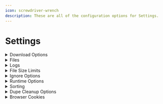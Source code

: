 ```yaml
---
icon: screwdriver-wrench
description: These are all of the configuration options for Settings.
---
```


# Settings

<details>

<summary>Download Options</summary>

### block\_download\_sub\_folders

When this is set to `true`, downloads that would be in a folder structure like:

`Downloads/folderA/folderB/folderC/image.jpg`

will be changed to:

`Downloads/folderA/image.jpg`

***

### disable\_download\_attempts

By default the program will retry a download 10 times. You can customize this, or set this to `true` (or selected) to disable it and retry links until they complete.

However, to make sure the program will not run endlessly, there are certain situations where a file will never be retried, like if the program receives a 404 HTTP status, meaning the link is dead.

***

* disable\_file\_timestamps

By default the program will do it's absolute best to try and find when a file was uploaded. It'll then set the last modified/last accessed/created times on the file to match.

Setting this to `true` (or selecting it) will disable this function, and those times will be the time they were downloaded.

***

* include\_album\_id\_in\_folder\_name

Setting this to `true` (or selecting it) will include the album ID (random alphanumeric string) of the album in the download folder name.

***

* include\_thread\_id\_in\_folder\_name

Setting this to `true` (or selecting it) will include the thread ID (random alphanumeric string) of the album in the download folder name.

***

* remove\_domains\_from\_folder\_names

Setting this to `true` will remove the "(DOMAIN)" portion of folder names on new downloads.

***

* remove\_generated\_id\_from\_filenames

Setting this to `true` (or selecting it) will remove the alphanumeric ID added to the end of filenames on some websites (ex. Bunkrr).

Multipart archives filenames will be fixed so they have the proper pattern of their format.

Supported formats: `.rar` `.7z` `.tar` `.gz` `.bz2` `.zip`

***

* scrape\_single\_forum\_post

Setting this to `true` will result in only a single forum post being scraped on the given link.

***

* separate\_posts

Setting this to `true` (or selecting it) will separate content from forum posts into separate folders.

***

* skip\_download\_mark\_complete

Setting this to `true` (or selecting it) will skip downloading files and mark them as downloaded in the database.

***

* skip\_referer\_seen\_before

Setting this to `true` (or selecting it) will skip downloading files from any referer that have been scraped before. The file (s) will always be skipped regardless of whether the referer was successfully scraped or not

***

* maximum\_number\_of\_children

Limit the number of items to scrape using a tuple of up to 4 positions. Each position defines the maximum number of sub-items (`children_limit`) an specific type of `scrape_item` will have:

```
1. Max number of children from a FORUM URL
2. Max number of children from a FORUM POST
3. Max number of children from a FILE HOST PROFILE
4. Max number of children from a FILE HOST ALBUM
```

Using `0` on any position means no `children_limit` for that type of `scrape_item`. Any tailing value not supplied is assumed as `0`

Examples:

```
Limit FORUM scrape to 15 posts max, grab all links and media within those posts, but only scrape a maximun of 10 items from each link in a post:

    --maximum-number-of-children 15 0 10


Only grab the first link from each post in a forum, but that link will have no children_limit:

    --maximum-number-of-children 0 1


Only grab the first POST/ALBUM from a FILE_HOST_PROFILE

    --maximum-number-of-children 0 0 1


No FORUM limit, no FORUM_POST limit, no FILE_HOST_PROFILE limit, maximum of 20 items from any FILE_HOST_ALBUM:

    --maximum-number-of-children 0 0 0 20
```

</details>

<details>

<summary>Files</summary>

* input\_file

The path to the `URLs.txt` file you want to use for the config.

***

* download\_folder

The path to the location you want Cyberdrop-DL to download files to.

</details>

<details>

<summary>Logs</summary>

* log\_folder

The path to the location you want Cyberdrop-DL to store logs in.

***

* main\_log\_filename

What you want Cyberdrop-DL to call the main log file.

***

* last\_forum\_post\_filename

What you want Cyberdrop-DL to call the forum-post log file.

Cyberdrop-DL will store the link to the last forum posts it scraped from a given forum thread in this file.

***

* unsupported\_urls\_filename

What you want Cyberdrop-DL to call the unsupported log file.

Cyberdrop-DL will output links it can't download to this file.

***

* download\_error\_urls\_filename

What you want Cyberdrop-DL to call the download error log.

Cyberdrop-DL will output the links it fails to download, and the reason in CSV format.

***

* scrape\_error\_urls\_filename

What you want Cyberdrop-DL to call the scrape error log.

Cyberdrop-DL will output the links it fails to scrape, and the reason in CSV format.

***

* discord\_webhook\_url

The URL of the Discord webhook that you want to send download stats to. You can add the optional tag `attach_logs=` as a prefix to include a copy of the main log as an attachment.

Ex: `attach_logs=https://discord.com/api/webhooks/webhook_id/webhook_token`

***

* rotate\_logs

If enabled, Cyberdrop-DL will add the current date and time as a suffix to each log file, in the format `YYMMDD_HHMMSS`

This will prevent overriding old log files

Files that will be rotated:

</details>

<details>

<summary>File Size Limits</summary>

You can provide the maximum and minimum file size for each file "type".

This value is in bytes.

1 kb = 1024 bytes

1 mb = 1048576 bytes

1 gb = 1073741824 bytes

***

* maximum\_image\_filesize
* minimum\_image\_filesize
* maximum\_video\_filesize
* minimum\_video\_filesize
* maximum\_other\_filesize
* minimum\_other\_filesize

</details>

<details>

<summary>Ignore Options</summary>

Cyberdrop-DL comes equipped to ignore various files

***

* exclude\_videos

When this is set to `true` (or selected) the program will skip downloading video files.

***

* exclude\_images

When this is set to `true` (or selected) the program will skip downloading image files.

***

* exclude\_audio

When this is set to `true` (or selected) the program will skip downloading audio files.

***

* exclude\_other

When this is set to `true` (or selected) the program will skip downloading other files.

***

* ignore\_coomer\_ads

When this is set to true, the program will skip past ads posted by models in coomer profiles.

***

* skip\_hosts

You can supply hosts that you'd like the program to skip past, and not scrape/download from. This setting accepts any domain, even if they are no supported

***

* only\_hosts

You can supply hosts that you'd like the program to exclusively scrape/download from. This setting accepts any domain, even if they are no supported

</details>

<details>

<summary>Runtime Options</summary>

These are higher level options that effect the overarching functions of the program.

***

* ignore\_history

By default the program keeps track of your downloads to make sure you don't download the same things repeatedly (both for you and for the servers you're downloading from)!

Setting this to `true` will cause the program to ignore the history, and will allow you to re-download files.

***

* skip\_check\_for\_partial\_files

After a run is complete, the program will do a check to see if any partially downloaded files remain in the downloads folder and will notify you of them.

Setting this to `true` will skip this check.

***

* skip\_check\_for\_empty\_folders

After a run is complete, the program will do a check (and remove) any empty files and folders in the download and scan folder.

Setting this to `true` will disable this functionality.

***

* delete\_partial\_files

The program will leave partial files alone as they will be used to resume downloads on subsequent runs.

Setting this to `true` will remove any partial downloads from the download folder.

***

* send\_unsupported\_to\_jdownloader

By default the program will not send unsupported links to jdownloader.

Setting this to `true`, will send unsupported links over.

***

* jdownloader\_autostart

Defaults to `false`. Setting this to `true` will make jdownloader start downloads as soon as they are sent.

This option has no effect unless `send_unsupported_to_jdownloader` is `true`

***

* jdownloader\_download\_dir:

The `download_dir` jdownloader will use. A `null` value (the default) will make jdownloader use the same `download_dir` as CDL. Use this option as path mapping when jdownloader is running on a diferent host / docker.

This option has no effect unless `send_unsupported_to_jdownloader` is `true`

***

* jdownloader\_whitelist

List of domain names. An unsupported URL will only be sent to jdownloader if its host is found in on the list. An empty whitelist (the default) will disable this funtionality, sending any unsupported URL to jdownloader

This option has no effect unless `send_unsupported_to_jdownloader` is `true`

***

* update\_last\_forum\_post

Updates the `URLs.txt` file with the last scraped forum post link for each forum URL.

</details>

<details>

<summary>Sorting</summary>

Cyberdrop-DL has a file sorted built in, but you have to enable it to use it.

You can use the shared path flags below in any part of the sorting schemas. You can also use essentially none of them and have a hard coded path. However, filename and ext must always be used.

Shared path flags:

`sort_dir` - `sort_folder` path

`base_dir` - the highest level folder name inside the folder being scanned, ex: `scan_folder` (model name / thread name)

`parent_dir` - the folder name of where the file is (album name)

`filename` - the files name (stem)

`ext` - the files extension

It is possible to treat a list of URLs as a group, allowing them to be downloaded to a single folder.

To define a group, put a title above the URLs you want to be in the group by doing the following: `--- <group_name>` or `=== <group_name>`.

To define the end of a group, insert an group with no name. (`---` or `===`)

Here is an example URL file with two groups:

```
https://example.com/file1.jpg
=== Test
https://example.com/file2.jpg
https://example.com/file3.jpg
===
https://example.com/file4.jpg
--- Test 2
https://example.com/file5.jpg
https://example.com/file6.jpg
===
https://example.com/file7.jpg
```

Those downloads would be sorted as follows:

<img src="../../.gitbook/assets/Screen Shot 2024-09-23 at 11.09.50.png" alt="" data-size="original">

***

* scan\_folder

Sets the starting point for the file scan

Each direct child of the `scan_folder` is recursively scanned ,and files are moved based on your settings

If this is set to `null` (the default), `downloads_dir` is used instead

***

* sort\_downloads

Setting this to `true` will allow Cyberdrop-DL to sort downloads after a run is complete.

***

* sort\_cdl\_only

Setting this to `true` will sort only files that were downloaded by Cyberdrop-DL. Does nothing if `sort_downloads` is set to `false`

***

* sort\_folder

This is the path to the folder you'd like sorted downloads to be stored in.

***

* sort\_incrementer\_format

When naming collisions happen, Cyberdrop-DL will rename files (`image.jpg` -> `image (1).jpg` by default). You can change the way this is formatted. The format simply needs to include `{i}` in it to spscify where to put the auto-increment value.

***

* sorted\_audio

This is the format for the directory structure and naming scheme for audio files.

Unique Path Flags:

`length` - runtime

`bitrate` - files bit rate

`sample_rate` - files sample rate

***

* sorted\_image

This is the format for the directory structure and naming scheme for image files.

Unique Path Flags:

`resolution` - ex. 1080x1920

***

* sorted\_video

This is the format for the directory structure and naming scheme for video files.

Unique Path Flags:

`resolution` - ex. 1080x1920

`fps` - ex. 24

`codec` - ex. h264

***

* sorted\_other

This is the format for the directory structure and naming scheme for other files.

</details>


<details>

<summary>Dupe Cleanup Options</summary>

These are options for enable/disable hashing and auto dupe delecton
***

## Enabling auto dupe cleanup
1. Turn change hashing to 'POST_DOWNLOAD' or 'IN_PLACE'
2. Change auto_dedupe to True

***

* hashing
There are three possible options for hashing
1. OFF: disables hashing
2. IN_PLACE: performs hashing after each download
3. POST_DOWNLOAD: performs hashing after all downloads have completed

when hashing is enabled all files are hashed with at least xxh128 hashing
***

* auto\_dedupe:
  allows for deduping files when hashing is enabled


  This finds all files in the database with the same hash and size, and keeps the oldest copy of the file

  Deletion only occurs if two or more matching files are found from the database search

***

* add\_sha256\_hash
allows files to be hash with the sha256 algorithm, this enables matching with sites that provide this information
***

* add\_md5\_hash
allows files to be hash with the md5 algorithm,  this enables matching with sites that provide this information
***

* send\_deleted\_to\_trash
  files are sent to trash instead of permanently deleting, enabling easy restoration





</details>

<details>

<summary>Browser Cookies</summary>

Cyberdrop-DL can extract cookies from your browser. These can be used for websites that require login or to pass DDos-Guard challenges. Only cookies from supported websites are extracted

***

* auto\_import

toggles automatic import of cookies at the start of each run

***

* browsers

### Supported browsers

![alt text](image.png)

**Note:** If cookies exists on multiple selected browsers, the cookies from the last browser in the list will have priority

**Note:** If the value entered is `null` or an empty list, no cookies will be extracted from any browser

***

* sites

List of domains to extract cookies from. Only sites supported by Cyberdrop-DL will be taken into account

**Hint:** If the value entered is `null` or an empty list, cookies will be extract from all supported sites

***

If cookie extraction fails, you can manually extract the cookies from your browser and save them at `AppData/Cookies/<domain>.txt`, where domain is the domain of the site you exported the cookies from. The file must be a Netscape formated cookie file

</details>
